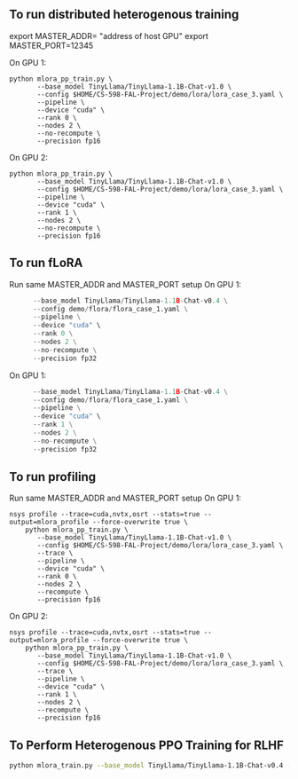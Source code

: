 ## To run distributed heterogenous training
export MASTER_ADDR= "address of host GPU"
export MASTER_PORT=12345

On GPU 1:
```
python mlora_pp_train.py \
       --base_model TinyLlama/TinyLlama-1.1B-Chat-v1.0 \
       --config $HOME/CS-598-FAL-Project/demo/lora/lora_case_3.yaml \
       --pipeline \
       --device "cuda" \
       --rank 0 \
       --nodes 2 \
       --no-recompute \
       --precision fp16
```
On GPU 2:
```
python mlora_pp_train.py \
       --base_model TinyLlama/TinyLlama-1.1B-Chat-v1.0 \
       --config $HOME/CS-598-FAL-Project/demo/lora/lora_case_3.yaml \
       --pipeline \
       --device "cuda" \
       --rank 1 \
       --nodes 2 \
       --no-recompute \
       --precision fp16
```
## To run fLoRA
Run same MASTER_ADDR and MASTER_PORT setup
On GPU 1:
``` python mlora_pp_train.py \
      --base_model TinyLlama/TinyLlama-1.1B-Chat-v0.4 \
      --config demo/flora/flora_case_1.yaml \
      --pipeline \
      --device "cuda" \
      --rank 0 \
      --nodes 2 \
      --no-recompute \
      --precision fp32
```
On GPU 1:
``` python mlora_pp_train.py \
      --base_model TinyLlama/TinyLlama-1.1B-Chat-v0.4 \
      --config demo/flora/flora_case_1.yaml \
      --pipeline \
      --device "cuda" \
      --rank 1 \
      --nodes 2 \
      --no-recompute \
      --precision fp32
```
## To run profiling
Run same MASTER_ADDR and MASTER_PORT setup
On GPU 1:
```
nsys profile --trace=cuda,nvtx,osrt --stats=true --output=mlora_profile --force-overwrite true \
    python mlora_pp_train.py \
       --base_model TinyLlama/TinyLlama-1.1B-Chat-v1.0 \
       --config $HOME/CS-598-FAL-Project/demo/lora/lora_case_3.yaml \
       --trace \
       --pipeline \
       --device "cuda" \
       --rank 0 \
       --nodes 2 \
       --recompute \
       --precision fp16
```
On GPU 2:
```
nsys profile --trace=cuda,nvtx,osrt --stats=true --output=mlora_profile --force-overwrite true \
    python mlora_pp_train.py \
       --base_model TinyLlama/TinyLlama-1.1B-Chat-v1.0 \
       --config $HOME/CS-598-FAL-Project/demo/lora/lora_case_3.yaml \
       --trace \
       --pipeline \
       --device "cuda" \
       --rank 1 \
       --nodes 2 \
       --recompute \
       --precision fp16
```
## To Perform Heterogenous PPO Training for RLHF
```bash
python mlora_train.py --base_model TinyLlama/TinyLlama-1.1B-Chat-v0.4 --config ppo_critic_actor.yaml --device cuda --precision fp16 --metric_file experiment_logs
```
